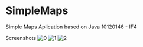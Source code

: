 # SimpleMaps
 Simple Maps Aplication based on Java
 10120146 - IF4

Screenshots
![0](https://github.com/mulkyh22/SimpleMaps/assets/109424730/d2d95c37-f3b5-4117-a357-54f122af4d15) 
![1](https://github.com/mulkyh22/SimpleMaps/assets/109424730/4a681a65-5464-431d-8a65-61100651796f)
![2](https://github.com/mulkyh22/SimpleMaps/assets/109424730/3b2ddb87-4897-4304-8485-a70be94cd3b5)

